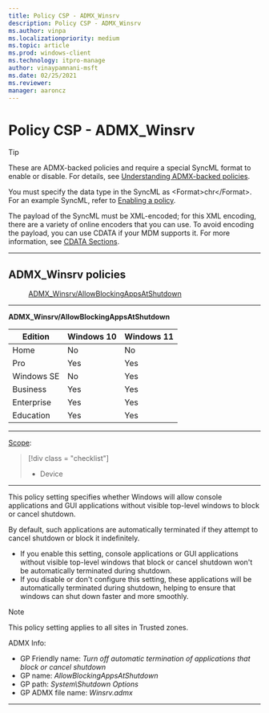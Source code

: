 ```yaml
---
title: Policy CSP - ADMX_Winsrv
description: Policy CSP - ADMX_Winsrv
ms.author: vinpa
ms.localizationpriority: medium
ms.topic: article
ms.prod: windows-client
ms.technology: itpro-manage
author: vinaypamnani-msft
ms.date: 02/25/2021
ms.reviewer: 
manager: aaroncz
---
```


# Policy CSP - ADMX_Winsrv
>[!TIP]
> These are ADMX-backed policies and require a special SyncML format to enable or disable. For details, see [Understanding ADMX-backed policies](../understanding-admx-backed-policies.md).
>
> You must specify the data type in the SyncML as &lt;Format&gt;chr&lt;/Format&gt;. For an example SyncML, refer to [Enabling a policy](../understanding-admx-backed-policies.md#enabling-a-policy).
>
> The payload of the SyncML must be XML-encoded; for this XML encoding, there are a variety of online encoders that you can use. To avoid encoding the payload, you can use CDATA if your MDM supports it. For more information, see [CDATA Sections](http://www.w3.org/TR/REC-xml/#sec-cdata-sect).


<hr/>

<!--Policies-->
## ADMX_Winsrv policies

<dl>
  <dd>
    <a href="#admx-winsrv-allowblockingappsatshutdown">ADMX_Winsrv/AllowBlockingAppsAtShutdown</a>
  </dd>
</dl>


<hr/>

<!--Policy-->
<a href="" id="admx-winsrv-allowblockingappsatshutdown"></a>**ADMX_Winsrv/AllowBlockingAppsAtShutdown**

<!--SupportedSKUs-->

|Edition|Windows 10|Windows 11|
|--- |--- |--- |
|Home|No|No|
|Pro|Yes|Yes|
|Windows SE|No|Yes|
|Business|Yes|Yes|
|Enterprise|Yes|Yes|
|Education|Yes|Yes|


<!--/SupportedSKUs-->
<hr/>

<!--Scope-->
[Scope](./policy-configuration-service-provider.md#policy-scope):

> [!div class = "checklist"]
> * Device

<hr/>

<!--/Scope-->
<!--Description-->
This policy setting specifies whether Windows will allow console applications and GUI applications without visible top-level windows to block or cancel shutdown.

By default, such applications are automatically terminated if they attempt to cancel shutdown or block it indefinitely.

- If you enable this setting, console applications or GUI applications without visible top-level windows that block or cancel shutdown won't be automatically terminated during shutdown.
- If you disable or don't configure this setting, these applications will be automatically terminated during shutdown, helping to ensure that windows can shut down faster and more smoothly.

> [!NOTE]
> This policy setting applies to all sites in Trusted zones.

<!--/Description-->


<!--ADMXBacked-->
ADMX Info:
-   GP Friendly name: *Turn off automatic termination of applications that block or cancel shutdown*
-   GP name: *AllowBlockingAppsAtShutdown*
-   GP path: *System\Shutdown Options*
-   GP ADMX file name: *Winsrv.admx*

<!--/ADMXBacked-->
<!--/Policy-->
<hr/>



<!--/Policies-->

